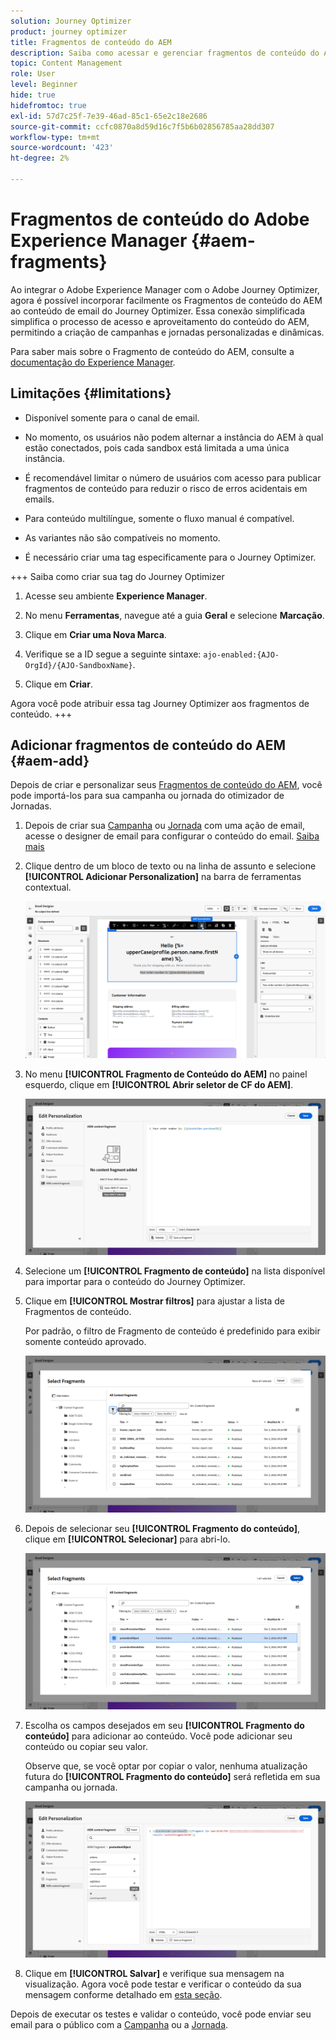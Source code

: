 ```yaml
---
solution: Journey Optimizer
product: journey optimizer
title: Fragmentos de conteúdo do AEM
description: Saiba como acessar e gerenciar fragmentos de conteúdo do AEM
topic: Content Management
role: User
level: Beginner
hide: true
hidefromtoc: true
exl-id: 57d7c25f-7e39-46ad-85c1-65e2c18e2686
source-git-commit: ccfc0870a8d59d16c7f5b6b02856785aa28dd307
workflow-type: tm+mt
source-wordcount: '423'
ht-degree: 2%

---
```


# Fragmentos de conteúdo do Adobe Experience Manager {#aem-fragments}

Ao integrar o Adobe Experience Manager com o Adobe Journey Optimizer, agora é possível incorporar facilmente os Fragmentos de conteúdo do AEM ao conteúdo de email do Journey Optimizer. Essa conexão simplificada simplifica o processo de acesso e aproveitamento do conteúdo do AEM, permitindo a criação de campanhas e jornadas personalizadas e dinâmicas.

Para saber mais sobre o Fragmento de conteúdo do AEM, consulte a [documentação do Experience Manager](https://experienceleague.adobe.com/en/docs/experience-manager-cloud-service/content/sites/authoring/fragments/content-fragments).

## Limitações {#limitations}

* Disponível somente para o canal de email.

* No momento, os usuários não podem alternar a instância do AEM à qual estão conectados, pois cada sandbox está limitada a uma única instância.

* É recomendável limitar o número de usuários com acesso para publicar fragmentos de conteúdo para reduzir o risco de erros acidentais em emails.

* Para conteúdo multilíngue, somente o fluxo manual é compatível.

* As variantes não são compatíveis no momento.

* É necessário criar uma tag especificamente para o Journey Optimizer.

+++ Saiba como criar sua tag do Journey Optimizer

   1. Acesse seu ambiente **Experience Manager**.

   1. No menu **Ferramentas**, navegue até a guia **Geral** e selecione **Marcação**.

   1. Clique em **Criar uma Nova Marca**.

   1. Verifique se a ID segue a seguinte sintaxe: `ajo-enabled:{AJO-OrgId}/{AJO-SandboxName}`.

   1. Clique em **Criar**.

  Agora você pode atribuir essa tag Journey Optimizer aos fragmentos de conteúdo.
+++

## Adicionar fragmentos de conteúdo do AEM {#aem-add}

Depois de criar e personalizar seus [Fragmentos de conteúdo do AEM](https://experienceleague.adobe.com/en/docs/experience-manager-cloud-service/content/sites/authoring/fragments/content-fragments), você pode importá-los para sua campanha ou jornada do otimizador de Jornadas.

1. Depois de criar sua [Campanha](../email/create-email.md) ou [Jornada](../email/create-email.md) com uma ação de email, acesse o designer de email para configurar o conteúdo do email. [Saiba mais](../email/get-started-email-design.md)

1. Clique dentro de um bloco de texto ou na linha de assunto e selecione **[!UICONTROL Adicionar Personalization]** na barra de ferramentas contextual.

   ![](assets/aem_campaign_2.png)

1. No menu **[!UICONTROL Fragmento de Conteúdo do AEM]** no painel esquerdo, clique em **[!UICONTROL Abrir seletor de CF do AEM]**.

   ![](assets/aem_campaign_3.png)

1. Selecione um **[!UICONTROL Fragmento de conteúdo]** na lista disponível para importar para o conteúdo do Journey Optimizer.

1. Clique em **[!UICONTROL Mostrar filtros]** para ajustar a lista de Fragmentos de conteúdo.

   Por padrão, o filtro de Fragmento de conteúdo é predefinido para exibir somente conteúdo aprovado.

   ![](assets/aem_campaign_4.png)

1. Depois de selecionar seu **[!UICONTROL Fragmento do conteúdo]**, clique em **[!UICONTROL Selecionar]** para abri-lo.

   ![](assets/aem_campaign_5.png)

1. Escolha os campos desejados em seu **[!UICONTROL Fragmento do conteúdo]** para adicionar ao conteúdo. Você pode adicionar seu conteúdo ou copiar seu valor.

   Observe que, se você optar por copiar o valor, nenhuma atualização futura do **[!UICONTROL Fragmento do conteúdo]** será refletida em sua campanha ou jornada.

   ![](assets/aem_campaign_6.png)

1. Clique em **[!UICONTROL Salvar]** e verifique sua mensagem na visualização. Agora você pode testar e verificar o conteúdo da sua mensagem conforme detalhado em [esta seção](../content-management/preview.md).

Depois de executar os testes e validar o conteúdo, você pode enviar seu email para o público com a [Campanha](../campaigns/review-activate-campaign.md) ou a [Jornada](../building-journeys/publishing-the-journey.md).
